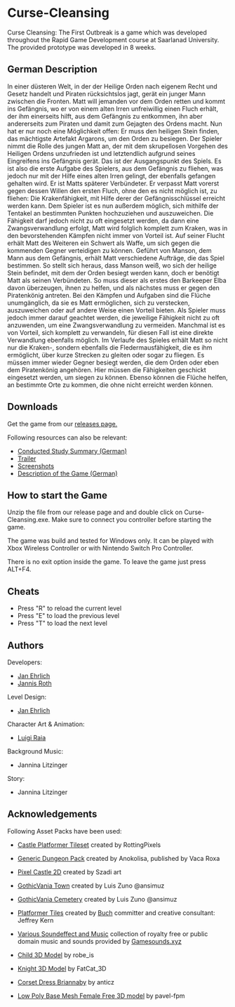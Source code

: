 # Curse-Cleansing
Curse Cleansing: The First Outbreak is a game which was developed throughout the Rapid Game Development course at Saarlanad University. The provided prototype was developed in 8 weeks. 

## German Description

In einer düsteren Welt, in der der Heilige Orden nach eigenem Recht und Gesetz handelt und Piraten rücksichtslos jagt, gerät ein junger Mann zwischen die Fronten. Matt will jemanden vor dem Orden retten und kommt ins Gefängnis, wo er von einem alten Irren unfreiwillig einen Fluch erhält, der ihm einerseits hilft, aus dem Gefängnis zu entkommen, ihn aber andererseits zum Piraten und damit zum Gejagten des Ordens macht. Nun hat er nur noch eine Möglichkeit offen: Er muss den heiligen Stein finden, das mächtigste Artefakt Argarons, um den Orden zu besiegen.
Der Spieler nimmt die Rolle des jungen Matt an, der mit dem skrupellosen Vorgehen des Heiligen Ordens unzufrieden ist und letztendlich aufgrund seines Eingreifens ins Gefängnis gerät. Das ist der Ausgangspunkt des Spiels. Es ist also die erste Aufgabe des Spielers, aus dem Gefängnis zu fliehen, was jedoch nur mit der Hilfe eines alten Irren gelingt, der ebenfalls gefangen gehalten wird. Er ist Matts späterer Verbündeter. Er verpasst Matt vorerst gegen dessen Willen den ersten Fluch, ohne den es nicht möglich ist, zu fliehen: Die Krakenfähigkeit, mit Hilfe derer der Gefängnisschlüssel erreicht werden kann. Dem Spieler ist es nun außerdem möglich, sich mithilfe der Tentakel an bestimmten Punkten hochzuziehen und auszuweichen. Die Fähigkeit darf jedoch nicht zu oft eingesetzt werden, da dann eine Zwangsverwandlung erfolgt, Matt wird folglich komplett zum Kraken, was in den bevorstehenden Kämpfen nicht immer von Vorteil ist. Auf seiner Flucht erhält Matt des Weiteren ein Schwert als Waffe, um sich gegen die kommenden Gegner verteidigen zu können. Geführt von Manson, dem Mann aus dem Gefängnis, erhält Matt verschiedene Aufträge, die das Spiel bestimmen. So stellt sich heraus, dass Manson weiß, wo sich der heilige Stein befindet, mit dem der Orden besiegt werden kann, doch er benötigt Matt als seinen Verbündeten. So muss dieser als erstes den Barkeeper Elba davon überzeugen, ihnen zu helfen, und als nächstes muss er gegen den Piratenkönig antreten. Bei den Kämpfen und Aufgaben sind die Flüche unumgänglich, da sie es Matt ermöglichen, sich zu verstecken, auszuweichen oder auf andere Weise einen Vorteil bieten. Als Spieler muss jedoch immer darauf geachtet werden, die jeweilige Fähigkeit nicht zu oft anzuwenden, um eine Zwangsverwandlung zu vermeiden. Manchmal ist es von Vorteil, sich komplett zu verwandeln, für diesen Fall ist eine direkte Verwandlung ebenfalls möglich. Im Verlaufe des Spieles erhält Matt so nicht nur die Kraken-, sondern ebenfalls die Fledermausfähigkeit, die es ihm ermöglicht, über kurze Strecken zu gleiten oder sogar zu fliegen. Es müssen immer wieder Gegner besiegt werden, die dem Orden oder eben dem Piratenkönig angehören. Hier müssen die Fähigkeiten geschickt eingesetzt werden, um siegen zu können. Ebenso können die Flüche helfen, an bestimmte Orte zu kommen, die ohne nicht erreicht werden können.

## Downloads

Get the game from our [releases page.](https://github.com/JanEhrlich/Curse-Cleansing/releases)

Following resources can also be relevant:
* [Conducted Study Summary (German)]()
* [Trailer]()
* [Screenshots]()
* [Description of the Game (German)]()

## How to start the Game

Unzip the file from our release page and and double click on Curse-Cleansing.exe.
Make sure to connect you controller before starting the game.

The game was build and tested for Windows only.
It can be played with Xbox Wireless Controller or with Nintendo Switch Pro Controller.

There is no exit option inside the game. To leave the game just press ALT+F4.

## Cheats

* Press "R" to reload the current level 
* Press "E" to load the previous level 
* Press "T" to load the next level 

## Authors

Developers:
* [Jan Ehrlich](https://github.com/janehrlich)
* [Jannis Roth](https://github.com/jannisroth)

Level Design:
* [Jan Ehrlich](https://github.com/janehrlich)

Character Art & Animation:
* [Luigi Raia](https://www.instagram.com/fuzzyraccoondesign/)

Background Music:
* Jannina Litzinger

Story:
* Jannina Litzinger

## Acknowledgements

Following Asset Packs have been used:

* [Castle Platformer Tileset](https://rottingpixels.itch.io/castle-platformer-tileset-16x16free) created by RottingPixels

* [Generic Dungeon Pack](https://bakudas.itch.io/generic-dungeon-pack) created by Anokolisa, published by Vaca Roxa

* [Pixel Castle 2D](https://szadiart.itch.io/pixle-castle-2d) created by Szadi art

* [GothicVania Town](https://ansimuz.itch.io/gothicvania-town) created by Luis Zuno @ansimuz

* [GothicVania Cemetery](https://ansimuz.itch.io/gothicvania-cemetery) created by Luis Zuno @ansimuz

* [Platformer Tiles](https://opengameart.org/content/platformer-tiles-4) created by [Buch](https://opengameart.org/users/buch) 
committer and creative consultant: Jeffrey Kern

* [Various Soundeffect and Music](https://gamesounds.xyz/) collection of royalty free or public domain music and sounds provided by [Gamesounds.xyz](https://gamesounds.xyz/)

* [Child 3D Model](https://www.turbosquid.com/FullPreview/Index.cfm/ID/674892) by robe_is

* [Knight 3D Model](https://www.turbosquid.com/FullPreview/Index.cfm/ID/192070) by FatCat_3D

* [Corset Dress Briannaby](https://www.turbosquid.com/FullPreview/Index.cfm/ID/578949) by anticz

* [Low Poly Base Mesh Female Free 3D model](https://www.cgtrader.com/free-3d-models/character/woman/low-poly-base-mesh-female) by pavel-fpm
